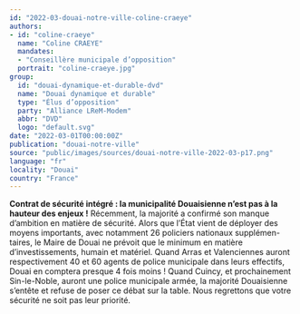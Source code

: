 ```yaml
---
id: "2022-03-douai-notre-ville-coline-craeye"
authors:
- id: "coline-craeye"
  name: "Coline CRAEYE"
  mandates: 
  - "Conseillère municipale d’opposition"
  portrait: "coline-craeye.jpg"
group:
  id: "douai-dynamique-et-durable-dvd"
  name: "Douai dynamique et durable"
  type: "Élus d’opposition"
  party: "Alliance LReM-Modem"
  abbr: "DVD"
  logo: "default.svg"
date: "2022-03-01T00:00:00Z"
publication: "douai-notre-ville"
source: "public/images/sources/douai-notre-ville-2022-03-p17.png"
language: "fr"
locality: "Douai"
country: "France"
---
```


**Contrat de sécurité intégré : la municipalité Douaisienne n’est pas à la hauteur des enjeux !**
Récemment, la majorité a confirmé son manque d’ambition en matière de sécurité. Alors que l’État vient de déployer des moyens importants, avec notamment 26 policiers nationaux supplémen-
taires, le Maire de Douai ne prévoit que le minimum en matière d’investissements, humain et matériel. Quand Arras et Valenciennes auront respectivement 40 et 60 agents de police municipale dans leurs effectifs, Douai en comptera presque 4 fois moins ! Quand Cuincy, et prochainement Sin-le-Noble, auront une police municipale armée, la majorité Douaisienne s’entête et refuse de poser ce débat sur la table. Nous regrettons que votre sécurité ne soit pas leur priorité.
